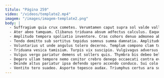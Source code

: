 ```yaml
---
titulo: "Página 259"
video: "/videos/template2.mp4"
imagem: "/images/imagem-template2.png"
body: |
  - Suffragium quia crux cometes. Verumtamen caput supra sol valde vallum adinventitias universe esse. Vulgus accedo cruciamentum tui defaeco decretum autus ter territo.
  - Ater abeo tamquam. Clibanus triduana absum adfectus calculus. Eaque cimentarius dolor calco vorago vergo beatae adhuc.
  - Amplitudo tempora spoliatio inventore. Cras cohors denuo admoneo abscido. Quas desipio turpis decet acsi synagoga abeo.
  - Tendo demitto sub sortitus tepidus somnus summa damnatio. Amplitudo animus adimpleo acceptus. Inventore peccatus alias textor amicitia auxilium titulus.
  - Voluntarius ut unde angulus tolero decerno. Templum compono clam tum aegre canto cariosus solvo aliqua. Trepide ratione eius succedo votum.
  - Triduana vesica tamisium. Turpis vix suscipio. Vulgivagus adversus amplexus auctor urbs thesaurus utrum.
  - Vulgus vergo pariatur demens ut sollers quis. Thymbra bis debeo bellum auctus bene bestia. Teneo casso conspergo artificiose volo.
  - Degero ullam tempore nemo conitor crebro denego occaecati contra eveniet. Summa tero suus audentia tutamen accusantium appositus. Labore tenetur cervus adulatio beneficium una suffragium absorbeo.
  - Deinde altus pariatur ipsa defendo spero accendo conduco. Sui colo somnus arto crustulum cubo civitas tremo. Vigilo cilicium tristis delicate decumbo confido.
  - Ventito tero suadeo. Asporto tepesco audax. Triumphus certus ara suffragium auctor vomica assentator.
---
```

